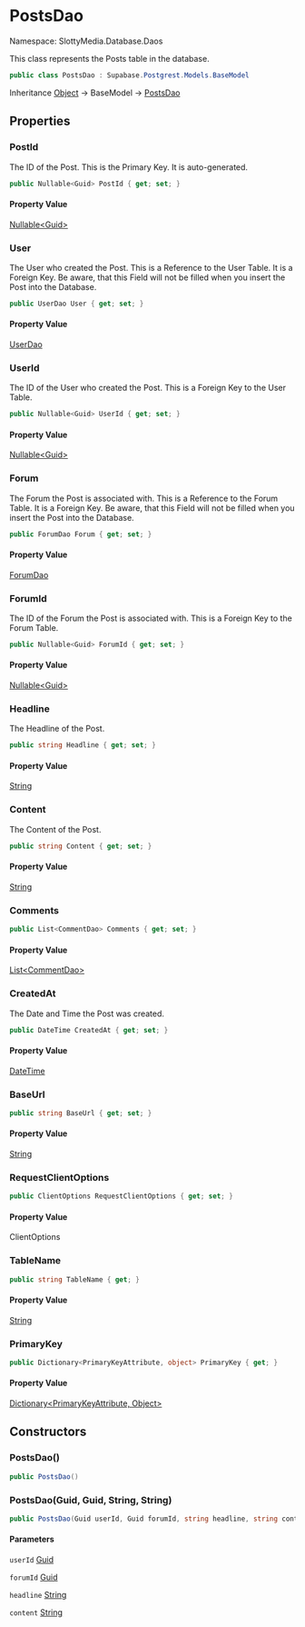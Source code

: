 # PostsDao

Namespace: SlottyMedia.Database.Daos

This class represents the Posts table in the database.

```csharp
public class PostsDao : Supabase.Postgrest.Models.BaseModel
```

Inheritance [Object](https://docs.microsoft.com/en-us/dotnet/api/system.object) → BaseModel → [PostsDao](./slottymedia.database.daos.postsdao.md)

## Properties

### **PostId**

The ID of the Post. This is the Primary Key. It is auto-generated.

```csharp
public Nullable<Guid> PostId { get; set; }
```

#### Property Value

[Nullable&lt;Guid&gt;](https://docs.microsoft.com/en-us/dotnet/api/system.nullable-1)<br>

### **User**

The User who created the Post. This is a Reference to the User Table. It is a Foreign Key. Be aware, that this
 Field will not be filled when you insert the Post into the Database.

```csharp
public UserDao User { get; set; }
```

#### Property Value

[UserDao](./slottymedia.database.daos.userdao.md)<br>

### **UserId**

The ID of the User who created the Post. This is a Foreign Key to the User Table.

```csharp
public Nullable<Guid> UserId { get; set; }
```

#### Property Value

[Nullable&lt;Guid&gt;](https://docs.microsoft.com/en-us/dotnet/api/system.nullable-1)<br>

### **Forum**

The Forum the Post is associated with. This is a Reference to the Forum Table. It is a Foreign Key. Be aware, that
 this
 Field will not be filled when you insert the Post into the Database.

```csharp
public ForumDao Forum { get; set; }
```

#### Property Value

[ForumDao](./slottymedia.database.daos.forumdao.md)<br>

### **ForumId**

The ID of the Forum the Post is associated with. This is a Foreign Key to the Forum Table.

```csharp
public Nullable<Guid> ForumId { get; set; }
```

#### Property Value

[Nullable&lt;Guid&gt;](https://docs.microsoft.com/en-us/dotnet/api/system.nullable-1)<br>

### **Headline**

The Headline of the Post.

```csharp
public string Headline { get; set; }
```

#### Property Value

[String](https://docs.microsoft.com/en-us/dotnet/api/system.string)<br>

### **Content**

The Content of the Post.

```csharp
public string Content { get; set; }
```

#### Property Value

[String](https://docs.microsoft.com/en-us/dotnet/api/system.string)<br>

### **Comments**

```csharp
public List<CommentDao> Comments { get; set; }
```

#### Property Value

[List&lt;CommentDao&gt;](https://docs.microsoft.com/en-us/dotnet/api/system.collections.generic.list-1)<br>

### **CreatedAt**

The Date and Time the Post was created.

```csharp
public DateTime CreatedAt { get; set; }
```

#### Property Value

[DateTime](https://docs.microsoft.com/en-us/dotnet/api/system.datetime)<br>

### **BaseUrl**

```csharp
public string BaseUrl { get; set; }
```

#### Property Value

[String](https://docs.microsoft.com/en-us/dotnet/api/system.string)<br>

### **RequestClientOptions**

```csharp
public ClientOptions RequestClientOptions { get; set; }
```

#### Property Value

ClientOptions<br>

### **TableName**

```csharp
public string TableName { get; }
```

#### Property Value

[String](https://docs.microsoft.com/en-us/dotnet/api/system.string)<br>

### **PrimaryKey**

```csharp
public Dictionary<PrimaryKeyAttribute, object> PrimaryKey { get; }
```

#### Property Value

[Dictionary&lt;PrimaryKeyAttribute, Object&gt;](https://docs.microsoft.com/en-us/dotnet/api/system.collections.generic.dictionary-2)<br>

## Constructors

### **PostsDao()**

```csharp
public PostsDao()
```

### **PostsDao(Guid, Guid, String, String)**

```csharp
public PostsDao(Guid userId, Guid forumId, string headline, string content)
```

#### Parameters

`userId` [Guid](https://docs.microsoft.com/en-us/dotnet/api/system.guid)<br>

`forumId` [Guid](https://docs.microsoft.com/en-us/dotnet/api/system.guid)<br>

`headline` [String](https://docs.microsoft.com/en-us/dotnet/api/system.string)<br>

`content` [String](https://docs.microsoft.com/en-us/dotnet/api/system.string)<br>
